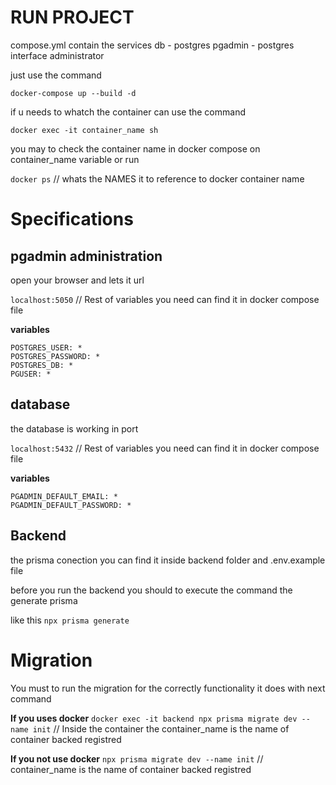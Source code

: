 # RUN PROJECT

compose.yml contain the services
db - postgres
pgadmin - postgres interface administrator

just use the command

`docker-compose up --build -d`

if u needs to whatch the container can use the command

`docker exec -it container_name sh`

you may to check the container name in docker compose on container_name variable or run

`docker ps` // whats the NAMES it to reference to docker container name

# Specifications

## pgadmin administration

open your browser and lets it url

`localhost:5050` // Rest of variables you need can find it in docker compose file

**variables**

```
POSTGRES_USER: *
POSTGRES_PASSWORD: *
POSTGRES_DB: *
PGUSER: *
```

## database

the database is working in port

`localhost:5432` // Rest of variables you need can find it in docker compose file

**variables**

```
PGADMIN_DEFAULT_EMAIL: *
PGADMIN_DEFAULT_PASSWORD: *
```

## Backend

the prisma conection you can find it inside backend folder and .env.example file

before you run the backend you should to execute the command the generate prisma

like this
`npx prisma generate`

# Migration

You must to run the migration for the correctly functionality it does with next command

**If you uses docker**
`docker exec -it backend npx prisma migrate dev --name init` // Inside the container the container_name is the name of container backed registred

**If you not use docker**
`npx prisma migrate dev --name init` // container_name is the name of container backed registred
